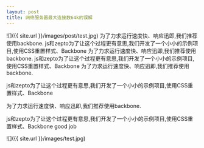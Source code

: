 ```yaml
---
layout: post
title: 网络服务器最大连接数64k的误解
---
```

![]({{ site.url }}/images/post/test.jpg)
为了力求运行速度快、响应迅即,我们推荐使用backbone.
js和zepto为了让这个过程更有意思,我们开发了一个小小的示例项目,使用CSS重置样式、Backbone
为了力求运行速度快、响应迅即,我们推荐使用backbone.
js和zepto为了让这个过程更有意思,我们开发了一个小小的示例项目,使用CSS重置样式、Backbone
为了力求运行速度快、响应迅即,我们推荐使用backbone.
<!-- ## -->js和zepto为了让这个过程更有意思,我们开发了一个小小的示例项目,使用CSS重置样式、Backbone
为了力求运行速度快、响应迅即,我们推荐使用backbone.

js和zepto为了让这个过程更有意思,我们开发了一个小小的示例项目,使用CSS重置样式、Backbone
good job


![]({{ site.url }}/images/test.jpg)
